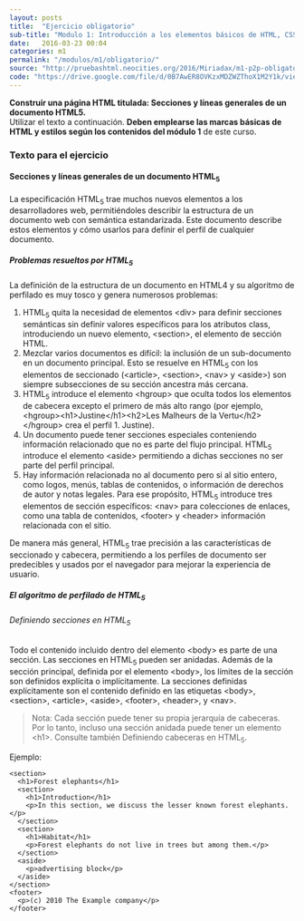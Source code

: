 ```yaml
---
layout: posts
title:  "Ejercicio obligatorio"
sub-title: "Modulo 1: Introducción a los elementos básicos de HTML, CSS"
date:   2016-03-23 00:04
categories: m1
permalink: "/modulos/m1/obligatorio/"
source: "http://pruebashtml.neocities.org/2016/Miriadax/m1-p2p-obligatorio-01/index.html"
code: "https://drive.google.com/file/d/0B7AwER8OVKzxMDZWZThoX1M2Y1k/view?usp=sharing"
---
```


**Construir una página HTML titulada:
Secciones y líneas generales de un documento HTML5.**
<br>
Utilizar el texto a continuación.
**Deben emplearse las marcas básicas de HTML y estilos según
los contenidos del módulo 1** de este curso.

<h3>Texto para el ejercicio</h3>

<h4>Secciones y líneas generales de un documento HTML<sub>5</sub></h4>

La especificación HTML<sub>5</sub> trae muchos nuevos elementos a los
desarrolladores web, permitiéndoles describir la estructura de un documento
web con semántica estandarizada. Este documento describe estos elementos y
cómo usarlos para definir el perfil de cualquier documento.

<h5>Problemas resueltos por HTML<sub>5</sub></h5>

La definición de la estructura de un documento en HTML4 y su algoritmo
de perfilado es muy tosco y genera numerosos problemas:


1. HTML<sub>5</sub> quita la necesidad de elementos &lt;div&gt; para definir
   secciones semánticas sin definir valores específicos para los atributos
   class, introduciendo un nuevo elemento, &lt;section&gt;,
   el elemento de sección HTML.
2. Mezclar varios documentos es difícil: la inclusión de un sub-documento en
   un documento principal. Esto se resuelve en HTML<sub>5</sub> con los
   elementos de seccionado (&lt;article&gt;, &lt;section&gt;,
   &lt;nav&gt; y &lt;aside&gt;) son siempre subsecciones de su sección
   ancestra más cercana.
3. HTML<sub>5</sub> introduce el elemento &lt;hgroup&gt; que oculta
   todos los elementos de cabecera excepto el primero de más alto rango
   (por ejemplo, &lt;hgroup&gt;&lt;h1&gt;Justine&lt;/h1&gt;&lt;h2&gt;Les
   Malheurs de la Vertu&lt;/h2&gt;&lt;/hgroup&gt; crea el perfil 1. Justine).
4. Un documento puede tener secciones especiales conteniendo información
   relacionado que no es parte del flujo principal. HTML<sub>5</sub>
   introduce el elemento &lt;aside&gt; permitiendo a dichas secciones no
   ser parte del perfil principal.
5. Hay información relacionada no al documento pero si al sitio entero,
   como logos, menús, tablas de contenidos, o información de derechos
   de autor y notas legales. Para ese propósito, HTML<sub>5</sub> introduce
   tres elementos de sección específicos: &lt;nav&gt; para colecciones de
   enlaces, como una tabla de contenidos, &lt;footer&gt; y &lt;header&gt;
   información relacionada con el sitio.

De manera más general, HTML<sub>5</sub> trae precisión a las características
de seccionado y cabecera, permitiendo a los perfiles de documento ser
predecibles y usados por el navegador para mejorar la experiencia de usuario.

<h5>El algoritmo de perfilado de HTML<sub>5</sub></h5>

<h6>Definiendo secciones en HTML<sub>5</sub></h6>

Todo el contenido incluido dentro del elemento &lt;body&gt; es parte de
una sección. Las secciones en HTML<sub>5</sub> pueden ser anidadas.
Además de la sección principal, definida por el elemento &lt;body&gt;,
los límites de la sección son definidos explícita o implícitamente.
La secciones definidas explícitamente son el contenido definido en
las etiquetas &lt;body&gt;, &lt;section&gt;, &lt;article&gt;, &lt;aside&gt;,
&lt;footer&gt;, &lt;header&gt;, y &lt;nav&gt;.

> Nota: Cada sección puede tener su propia jerarquía de cabeceras.
  Por lo tanto, incluso una sección anidada puede tener un elemento &lt;h1&gt;.
  Consulte también Definiendo cabeceras en HTML<sub>5</sub>.

Ejemplo:

    <section>
      <h1>Forest elephants</h1>
      <section>
        <h1>Introduction</h1>
        <p>In this section, we discuss the lesser known forest elephants.</p>
      </section>
      <section>
        <h1>Habitat</h1>
        <p>Forest elephants do not live in trees but among them.</p>
      </section>
      <aside>
        <p>advertising block</p>
      </aside>
    </section>
    <footer>
      <p>(c) 2010 The Example company</p>
    </footer>
